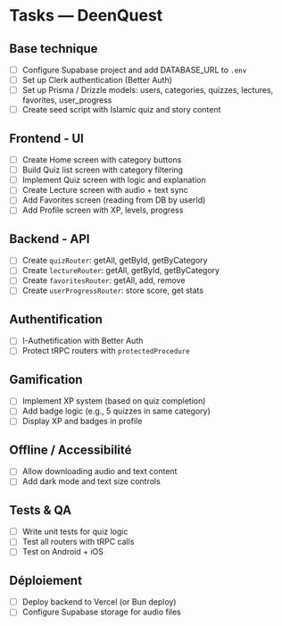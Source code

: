 # Tasks — DeenQuest

## Base technique
- [ ] Configure Supabase project and add DATABASE_URL to `.env`
- [ ] Set up Clerk authentication (Better Auth)
- [ ] Set up Prisma / Drizzle models: users, categories, quizzes, lectures, favorites, user_progress
- [ ] Create seed script with Islamic quiz and story content

## Frontend - UI
- [ ] Create Home screen with category buttons
- [ ] Build Quiz list screen with category filtering
- [ ] Implement Quiz screen with logic and explanation
- [ ] Create Lecture screen with audio + text sync
- [ ] Add Favorites screen (reading from DB by userId)
- [ ] Add Profile screen with XP, levels, progress

## Backend - API
- [ ] Create `quizRouter`: getAll, getById, getByCategory
- [ ] Create `lectureRouter`: getAll, getById, getByCategory
- [ ] Create `favoritesRouter`: getAll, add, remove
- [ ] Create `userProgressRouter`: store score, get stats

## Authentification
- [ ] I-Authetification with Better Auth
- [ ] Protect tRPC routers with `protectedProcedure`

## Gamification
- [ ] Implement XP system (based on quiz completion)
- [ ] Add badge logic (e.g., 5 quizzes in same category)
- [ ] Display XP and badges in profile

## Offline / Accessibilité
- [ ] Allow downloading audio and text content
- [ ] Add dark mode and text size controls

## Tests & QA
- [ ] Write unit tests for quiz logic
- [ ] Test all routers with tRPC calls
- [ ] Test on Android + iOS

## Déploiement
- [ ] Deploy backend to Vercel (or Bun deploy)
- [ ] Configure Supabase storage for audio files

